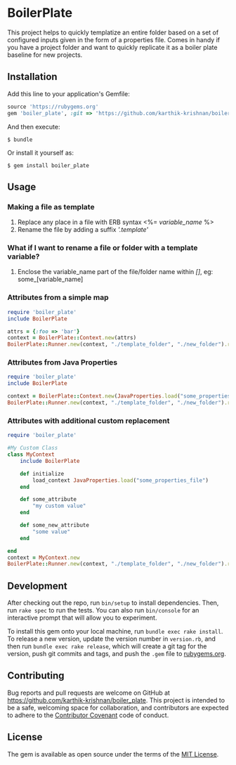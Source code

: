 # BoilerPlate

This project helps to quickly templatize an entire folder based on a set of configured inputs given in the form of a properties file.  Comes in handy if you have a project folder and want to quickly replicate it as a boiler plate baseline for new projects.

## Installation

Add this line to your application's Gemfile:

```ruby
source 'https://rubygems.org'
gem 'boiler_plate', :git => 'https://github.com/karthik-krishnan/boiler_plate'
```

And then execute:

    $ bundle

Or install it yourself as:

    $ gem install boiler_plate

## Usage

### Making a file as template
 1. Replace any place in a file with ERB syntax <%= <i>variable_name</i> %>
 2. Rename the file by adding a suffix <i>'.template'</i>

### What if I want to rename a file or folder with a template variable?
 1. Enclose the variable_name part of the file/folder name within <i>[]</i>, eg: some_[variable_name]

### Attributes from a simple map
```ruby
require 'boiler_plate'
include BoilerPlate

attrs = {:foo => 'bar'}
context = BoilerPlate::Context.new(attrs)
BoilerPlate::Runner.new(context, "./template_folder", "./new_folder").run
```

### Attributes from Java Properties
```ruby
require 'boiler_plate'
include BoilerPlate

context = BoilerPlate::Context.new(JavaProperties.load("some_properties_file"))
BoilerPlate::Runner.new(context, "./template_folder", "./new_folder").run
```

### Attributes with additional custom replacement
```ruby
require 'boiler_plate'

#My Custom Class
class MyContext
	include BoilerPlate

	def initialize
		load_context JavaProperties.load("some_properties_file")
	end

	def some_attribute
		"my custom value"
	end

	def some_new_attribute
		"some value"
	end

end
context = MyContext.new
BoilerPlate::Runner.new(context, "./template_folder", "./new_folder").run
```

## Development

After checking out the repo, run `bin/setup` to install dependencies. Then, run `rake spec` to run the tests. You can also run `bin/console` for an interactive prompt that will allow you to experiment.

To install this gem onto your local machine, run `bundle exec rake install`. To release a new version, update the version number in `version.rb`, and then run `bundle exec rake release`, which will create a git tag for the version, push git commits and tags, and push the `.gem` file to [rubygems.org](https://rubygems.org).

## Contributing

Bug reports and pull requests are welcome on GitHub at https://github.com/karthik-krishnan/boiler_plate. This project is intended to be a safe, welcoming space for collaboration, and contributors are expected to adhere to the [Contributor Covenant](http://contributor-covenant.org) code of conduct.


## License

The gem is available as open source under the terms of the [MIT License](http://opensource.org/licenses/MIT).
